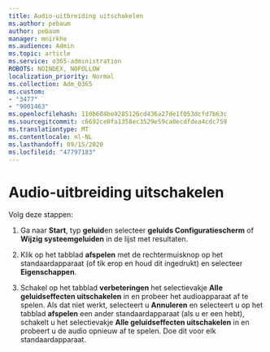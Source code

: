 ```yaml
---
title: Audio-uitbreiding uitschakelen
ms.author: pebaum
author: pebaum
manager: mnirkhe
ms.audience: Admin
ms.topic: article
ms.service: o365-administration
ROBOTS: NOINDEX, NOFOLLOW
localization_priority: Normal
ms.collection: Adm_O365
ms.custom:
- "3477"
- "9001463"
ms.openlocfilehash: 110b604be9285126cd436a27de1f053dcfd7b63c
ms.sourcegitcommit: c6692ce0fa1358ec3529e59ca0ecdfdea4cdc759
ms.translationtype: MT
ms.contentlocale: nl-NL
ms.lasthandoff: 09/15/2020
ms.locfileid: "47797183"
---
```

# <a name="turn-off-audio-enhancement"></a>Audio-uitbreiding uitschakelen

Volg deze stappen:

1. Ga naar **Start**, typ **geluid**en selecteer **geluids Configuratiescherm** of **Wijzig systeemgeluiden** in de lijst met resultaten.

2. Klik op het tabblad **afspelen** met de rechtermuisknop op het standaardapparaat (of tik erop en houd dit ingedrukt) en selecteer **Eigenschappen**.

3. Schakel op het tabblad **verbeteringen** het selectievakje **Alle geluidseffecten uitschakelen** in en probeer het audioapparaat af te spelen. Als dat niet werkt, selecteert u **Annuleren** en selecteert u op het tabblad **afspelen** een ander standaardapparaat (als u er een hebt), schakelt u het selectievakje **Alle geluidseffecten uitschakelen** in en probeert u de audio opnieuw af te spelen. Doe dit voor elk standaardapparaat.
